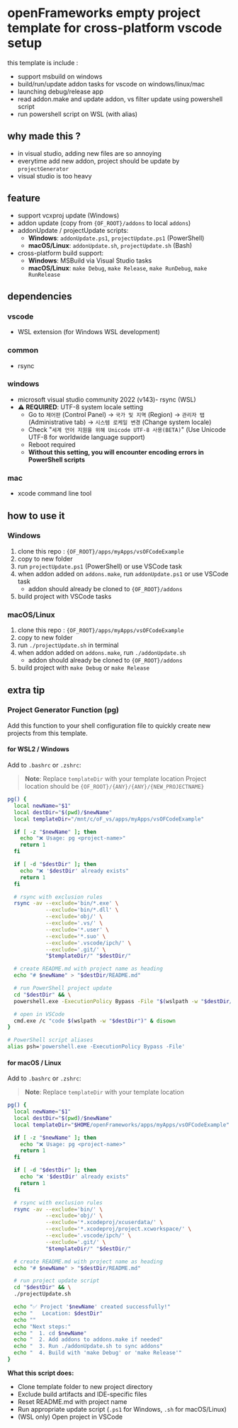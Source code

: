 # openFrameworks empty project template for cross-platform vscode setup

this template is include :
- support msbuild on windows
- build/run/update addon tasks for vscode on windows/linux/mac
- launching debug/release app
- read addon.make and update addon, vs filter update using powershell script
- run powershell script on WSL (with alias)

## why made this ?
- in visual studio, adding new files are so annoying
- everytime add new addon, project should be update by `projectGenerator`
- visual studio is too heavy

## feature
- support vcxproj update (Windows)
- addon update (copy from `{OF_ROOT}/addons` to local `addons`)
- addonUpdate / projectUpdate scripts:
  - **Windows**: `addonUpdate.ps1`, `projectUpdate.ps1` (PowerShell)
  - **macOS/Linux**: `addonUpdate.sh`, `projectUpdate.sh` (Bash)
- cross-platform build support:
  - **Windows**: MSBuild via Visual Studio tasks
  - **macOS/Linux**: `make Debug`, `make Release`, `make RunDebug`, `make RunRelease`

## dependencies
### vscode
- WSL extension (for Windows WSL development)
### common
- rsync
### windows
- microsoft visual studio community 2022 (v143)- rsync (WSL)
- **⚠️ REQUIRED**: UTF-8 system locale setting
  - Go to `제어판` (Control Panel) → `국가 및 지역` (Region) → `관리자 탭` (Administrative tab) → `시스템 로케일 변경` (Change system locale)
  - Check "`세계 언어 지원을 위해 Unicode UTF-8 사용(BETA)`" (Use Unicode UTF-8 for worldwide language support)
  - Reboot required
  - **Without this setting, you will encounter encoding errors in PowerShell scripts**

### mac
- xcode command line tool

## how to use it

### Windows
1. clone this repo : `{OF_ROOT}/apps/myApps/vsOFCodeExample`
2. copy to new folder
3. run `projectUpdate.ps1` (PowerShell) or use VSCode task
4. when addon added on `addons.make`, run `addonUpdate.ps1` or use VSCode task
   - addon should already be cloned to `{OF_ROOT}/addons`
5. build project with VSCode tasks

### macOS/Linux
1. clone this repo : `{OF_ROOT}/apps/myApps/vsOFCodeExample`
2. copy to new folder
3. run `./projectUpdate.sh` in terminal
4. when addon added on `addons.make`, run `./addonUpdate.sh`
   - addon should already be cloned to `{OF_ROOT}/addons`
5. build project with `make Debug` or `make Release`

## extra tip

### Project Generator Function (pg)

Add this function to your shell configuration file to quickly create new projects from this template.

#### for WSL2 / Windows
Add to `.bashrc` or `.zshrc`:
> **Note**: Replace `templateDir` with your template location
> Project location should be `{OF_ROOT}/{ANY}/{ANY}/{NEW_PROJECTNAME}`

```bash
pg() {
  local newName="$1"
  local destDir="$(pwd)/$newName"
  local templateDir="/mnt/c/oF_vs/apps/myApps/vsOFCodeExample"

  if [ -z "$newName" ]; then
    echo "❌ Usage: pg <project-name>"
    return 1
  fi

  if [ -d "$destDir" ]; then
    echo "❌ '$destDir' already exists"
    return 1
  fi

  # rsync with exclusion rules
  rsync -av --exclude='bin/*.exe' \
            --exclude='bin/*.dll' \
            --exclude='obj/' \
            --exclude='.vs/' \
            --exclude='*.user' \
            --exclude='*.suo' \
            --exclude='.vscode/ipch/' \
            --exclude='.git/' \
            "$templateDir/" "$destDir/"

  # create README.md with project name as heading
  echo "# $newName" > "$destDir/README.md"

  # run PowerShell project update
  cd "$destDir" && \
  powershell.exe -ExecutionPolicy Bypass -File "$(wslpath -w "$destDir/projectUpdate.ps1")"

  # open in VSCode
  cmd.exe /c "code $(wslpath -w "$destDir")" & disown
}

# PowerShell script aliases
alias psh='powershell.exe -ExecutionPolicy Bypass -File'
```

#### for macOS / Linux
Add to `.bashrc` or `.zshrc`:
> **Note**: Replace `templateDir` with your template location

```bash
pg() {
  local newName="$1"
  local destDir="$(pwd)/$newName"
  local templateDir="$HOME/openFrameworks/apps/myApps/vsOFCodeExample"  # adjust this path

  if [ -z "$newName" ]; then
    echo "❌ Usage: pg <project-name>"
    return 1
  fi

  if [ -d "$destDir" ]; then
    echo "❌ '$destDir' already exists"
    return 1
  fi

  # rsync with exclusion rules
  rsync -av --exclude='bin/' \
            --exclude='obj/' \
            --exclude='*.xcodeproj/xcuserdata/' \
            --exclude='*.xcodeproj/project.xcworkspace/' \
            --exclude='.vscode/ipch/' \
            --exclude='.git/' \
            "$templateDir/" "$destDir/"

  # create README.md with project name as heading
  echo "# $newName" > "$destDir/README.md"

  # run project update script
  cd "$destDir" && \
  ./projectUpdate.sh

  echo "✅ Project '$newName' created successfully!"
  echo "   Location: $destDir"
  echo ""
  echo "Next steps:"
  echo "  1. cd $newName"
  echo "  2. Add addons to addons.make if needed"
  echo "  3. Run ./addonUpdate.sh to sync addons"
  echo "  4. Build with 'make Debug' or 'make Release'"
}
```

**What this script does:**
- Clone template folder to new project directory
- Exclude build artifacts and IDE-specific files
- Reset README.md with project name
- Run appropriate update script (`.ps1` for Windows, `.sh` for macOS/Linux)
- (WSL only) Open project in VSCode
